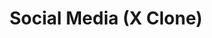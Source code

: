---
title: Social Media (X Clone)
description: X Clone is a project that aims to replicate the functionality of a popular social media platform. It is built using Remix, Nest.js, and SQLite. Deployed using Docker.
href: https://x-frontend-orcin.vercel.app/
---